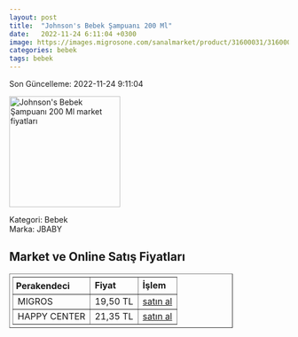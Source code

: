 ```yaml
---
layout: post
title:  "Johnson's Bebek Şampuanı 200 Ml"
date:   2022-11-24 6:11:04 +0300
image: https://images.migrosone.com/sanalmarket/product/31600031/31600031-488cae-1650x1650.jpg
categories: bebek
tags: bebek
---
```


Son Güncelleme: 2022-11-24 9:11:04

<img src="https://images.migrosone.com/sanalmarket/product/31600031/31600031-488cae-1650x1650.jpg" width="200" alt="Johnson's Bebek Şampuanı 200 Ml market fiyatları" />

Kategori: Bebek
<br />
Marka: JBABY

<h2>Market ve Online Satış Fiyatları</h2>

<table border="1" style="padding: 5px;width:80%;">
  <tr>
    <td style="padding: 5px;"><strong>Perakendeci</strong></td>
    <td><strong>Fiyat</strong></td>
    <td><strong>İşlem</strong></td>
  </tr>
  <tr>
              <td title="Migros">MIGROS</td>
              <td>19,50 TL</td>
              <td><a title="Migros" target="_blank" href="https://www.migros.com.tr/johnsons-bebek-sampuani-200-ml-p-1e22d9f">satın al</a></td>
            </tr><tr>
              <td title="Happy Center">HAPPY CENTER</td>
              <td>21,35 TL</td>
              <td><a title="Happy Center" target="_blank" href="https://www.happycenter.com.tr/Jb_Sampuan_200_Ml_">satın al</a></td>
            </tr>
</table>
